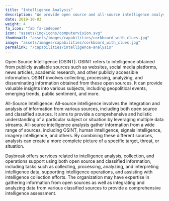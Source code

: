 ```yaml
---
title: "Intelligence Analysis"
description: "We provide open source and all-source intelligence analysis, collection support, and operations support."
date: 2019-10-03
weight: 4
fa_icon: "fab fa-codepen"
icon: "assets/img/icons/computervision.svg"
thumbnail: "assets/images/capabilities/corkboard_with_clues.jpg"
image: "assets/images/capabilities/corkboard_with_clues.jpg"
permalink: "/capabilities/intelligence-analysis"
---
```


Open Source Intelligence (OSINT): OSINT refers to intelligence obtained from publicly available sources such as websites, social media platforms, news articles, academic research, and other publicly accessible information. OSINT involves collecting, processing, analyzing, and disseminating information obtained from these open sources. It can provide valuable insights into various subjects, including geopolitical events, emerging trends, public sentiment, and more.

All-Source Intelligence: All-source intelligence involves the integration and analysis of information from various sources, including both open source and classified sources. It aims to provide a comprehensive and holistic understanding of a particular subject or situation by leveraging multiple data streams. All-source intelligence analysts gather information from a wide range of sources, including OSINT, human intelligence, signals intelligence, imagery intelligence, and others. By combining these different sources, analysts can create a more complete picture of a specific target, threat, or situation.

Daybreak offers services related to intelligence analysis, collection, and operations support using both open source and classified information, including tasks such as collecting, processing, analyzing, and interpreting intelligence data, supporting intelligence operations, and assisting with intelligence collection efforts. The organization may have expertise in gathering information from open sources as well as integrating and analyzing data from various classified sources to provide a comprehensive intelligence assessment.